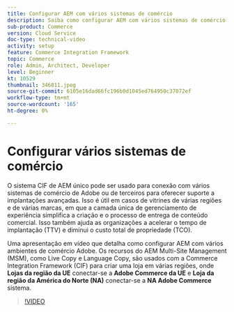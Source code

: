```yaml
---
title: Configurar AEM com vários sistemas de comércio
description: Saiba como configurar AEM com vários sistemas de comércio. Isso permite que os projetos suportem uma única camada de gerenciamento de experiência que se conecta a vários Adobe ou back-ends comerciais de terceiros para vitrines de várias marcas e de várias regiões.
sub-product: Commerce
version: Cloud Service
doc-type: technical-video
activity: setup
feature: Commerce Integration Framework
topic: Commerce
role: Admin, Architect, Developer
level: Beginner
kt: 10529
thumbnail: 346811.jpeg
source-git-commit: 6105e16dad66fc196b0d1045ed764950c37072ef
workflow-type: tm+mt
source-wordcount: '165'
ht-degree: 0%

---
```



# Configurar vários sistemas de comércio

O sistema CIF de AEM único pode ser usado para conexão com vários sistemas de comércio de Adobe ou de terceiros para oferecer suporte a implantações avançadas. Isso é útil em casos de vitrines de várias regiões e de várias marcas, em que a camada única de gerenciamento de experiência simplifica a criação e o processo de entrega de conteúdo comercial. Isso também ajuda as organizações a acelerar o tempo de implantação (TTV) e diminui o custo total de propriedade (TCO).

Uma apresentação em vídeo que detalha como configurar AEM com vários ambientes de comércio Adobe. Os recursos do AEM Multi-Site Management (MSM), como Live Copy e Language Copy, são usados com a Commerce Integration Framework (CIF) para criar uma loja em várias regiões, onde __Lojas da região da UE__ conectar-se a __Adobe Commerce da UE__ e __Loja da região da América do Norte (NA)__ conectar-se a __NA Adobe Commerce__ sistema.

>[!VIDEO](https://video.tv.adobe.com/v/346811/?quality=12&learn=on)
